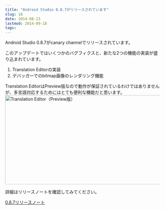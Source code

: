 ```yaml
---
title: "Android Studio 0.8.7がリリースされています"
slug: 18
date: 2014-08-23
lastmod: 2014-09-18
tags: 
---
```


Android Studio 0.8.7がcanary channelでリリースされています。

このアップデートではいくつかのバグフィクスと、新たな2つの機能の実装が盛り込まれています。

<ol>
<li>Translation Editorの実装

</li>
<li>デバッガーでのbitmap画像のレンダリング機能

</li>
</ol>
Translation EditorはPreview版なので動作が保証されているわけではありませんが、多言語対応するためにはとても便利な機能だと思います。

<img src="https://android.gcreate.jp/wp-content/uploads/2014/08/Translations_Editor.jpg" alt="Translation Editor（Preview版）" title="Translation Editor（Preview版）" border="0" width="600" height="290" />

詳細はリリースノートを確認してみてください。

<a href="http://tools.android.com/recent/androidstudio087released">0.8.7リリースノート</a>


  